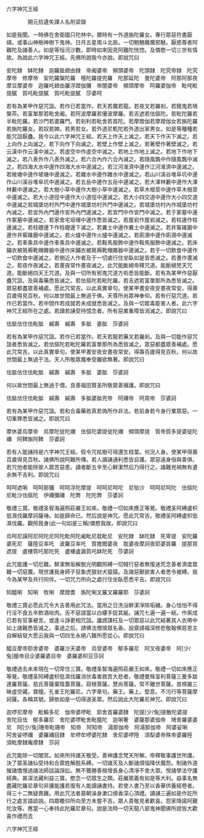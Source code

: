 ﻿六字神咒王經

　　　　開元拾遺失譯人名附梁錄


如是我聞。一時佛在舍衛國只陀林中。爾時有一外道旃陀羅女。專行眾惡符書厭禱。或事山神樹神樹下鬼神。日月五星南斗北辰。一切魍魎雜魔邪魅。厭惑尊者阿難陀及諸善人。如是等恒河沙數。即時如來因見阿難陀恍惚。及憐愍一切三世有情故。為說此六字神咒王經。先佛所說我今亦說。即說咒曰

安陀隸　缽陀隸　迦羅胝翅由隸　帝阇婆帝　頻頭婆帝　陀頭隸　陀究帝隸　陀究摩帝　修摩帝　安陀羅槃陀羅　檀陀羅提兜羅　陀那延陀　曼陀婆帝　阿那阿那夜　摩豆摩婆帝　迦羅吒翅由羅浮蹬伽彌　帝闇婆帝　頻頭摩帝　阿羅婆伽帝　毗咤毗提膩　質吒毗提膩　質吒毗提膩　莎婆呵

若有為某甲作惡咒詛。若作已若當作。若天若魔若龍。若夜叉若羅剎。若餓鬼若鳩槃茶。若富單那若毗舍阇。若阿波摩羅若優波摩羅。若吉遮若佉傴陀。若毗陀羅若半毗陀羅。若沙門若婆羅門。若剎利若毗舍若首陀。若摩蹬伽若摩蹬伽女若旃陀羅若旃陀羅女。若奴若婢。若男若女。若外道尼乾陀若外道出家男女。如是等種種若能咒詛厭蠱。我今以此六字神咒王經。若天上作天上滅之。若天下作天下滅之。若上向作上向滅之。若下向作下向滅之。若壁上作壁上滅之。若著壁作著壁滅之。若云漢中作云漢中滅之。若虛空中作虛空中滅之。若地上作地上滅之。若地下作地下滅之。若八表外作八表外滅之。若六合內作六合內滅之。若隨風飄中作隨風飄中滅之。若四海大水中邊作四海大水中邊滅之。若江河淮濟中邊作江河淮濟中邊滅之。若陂塘中邊作坡塘中邊滅之。若雜水中邊作雜水中邊滅之。若山川溪谷堆阜坑中邊作山川溪谷堆阜坑中邊滅之。若五岳中邊作五岳中邊滅之。若大澤林藪中邊作大澤林藪中邊滅之。若大樹小草中邊作大樹小草中邊滅之。若草木根莖中邊作草木根莖中邊滅之。若大小道徑中邊作大小道徑中邊滅之。若大小四交道中邊作大小四交道中邊滅之若城堡坊村外門中邊作城堡坊村外門中邊滅之。若城堡坊村內作城堡坊村內滅之。若宮外內門邊作宮外內門邊滅之。若宮門中作宮門中滅之。若于冢墓中邊作冢墓中邊滅之。若家舍宅垣墻中邊作悉皆滅之。若屋宕作屋宕滅之。若柱邊作柱邊滅之。若柱礎邊下作柱礎邊下滅之。若糞土中邊作糞土中邊滅之。若井窖碓磨中邊作井窖碓磨中邊滅之。若火爐中邊作火爐中邊滅之。若廁溷中邊作廁溷中邊滅之。若車乘具中邊作車乘具中邊滅之。若鞍馬服飾中邊作鞍馬服飾中邊滅之。若床鋪衣被氈褥靴帽雜器中邊作床鋪衣被氈褥靴帽雜器中邊滅之。若于一切飲食中邊作一切飲食中邊滅之。若側近人作者及于一切處行住坐臥如是皆悉滅之。若晝作晝滅之。若夜作夜滅之。若晝夜常作晝夜滅之。此咒能斷絕帝釋咒道。能斷絕梵天咒道。能斷絕四天王咒道。及與一切所有邪鬼咒道方術悉皆能斷。若有為某甲作惡厭蠱咒詛。及與毒藥悉皆滅之。若佉傴陀若毗陀羅。若吉遮若富單那所為悉皆滅之。眾惡都盡眾善補處。愿此咒常吉。以此真實章句。使某甲晝安夜安晝夜常安。得壽百歲得見百秋。何以故世間最上無過于佛。天尊所尚眾神奉仰。若有行惡咒道。若作已若當作。若中間作若成就若未成就悉皆滅之。及與一切眾毒能害人者。此六字神咒王經所在之處。若讀若誦受持憶念者。所有惡業重障皆消滅之。即說咒曰

佉胝佉住佉毗胝　緘壽　緘壽　多胝　婆胝　莎婆訶

若有為某甲作惡咒詛。若作已若當作。若天若龍若藥叉若羅剎。及與一切能作惡咒詛者悉皆滅之。若佉傴陀若毗陀羅若富單那所為悉皆滅之。眾惡都盡眾善補處。愿此咒常吉。以此真實章句。使某甲晝安夜安晝夜常安。得壽百歲得見百秋。何以故世間最上無過于法。天人所敬眾魔奉受離欲無著。即說咒曰

佉胝佉住佉毗胝　緘壽　緘壽　多胝　婆胝　莎婆訶

何以故世間最上無過于僧。良善福田賢圣所敬眾善擁護。即說咒曰

佉胝佉住佉毗胝　緘壽　緘壽　多胝婆胝兜帝　阿禰帝　阿周帝　莎婆訶

若有為某甲作惡咒詛。若和合毒藥若真若偽所作非法。若前身若今身行業眾惡。一切重罪悉皆滅之。即說咒曰

摩休婆烏摩帝　烏摩陀徙陀禰　佉傴陀婆提徙陀禰　頻頭摩提　質帝質多提婆徙陀禰　阿鞞旃阿鞞　莎婆訶

若有人能誦持是六字神咒王經。假令咒枯樹可得還生枝葉。何況人身。使某甲得壽百歲得見百秋。諸佛所說阿難所傳。若人讀誦通利悉皆自護。眾惡遠身恒與善俱。若咒他者能除彼人眾苦惡患。讀者斷五辛至心鮮潔然后乃得行之。諸難兇禍無有遺余無不吉利。即說咒曰

呵呵遮唎　呵呵那彌　呵呵浮陀摩提　呵呵尼呵咜　尼劬沙　呵呵尼呵陀　佉傴陀　尼毗沙佉傴陀　伊禰彌禰　陀弊　陀陀弊　莎婆訶

敬禮三寶。敬禮圣智海遍照莊嚴王如來。敬禮一切如來應正等覺。敬禮圣阿縛盧枳低濕伐羅摩訶薩埵。如是歸命已。然后說是神咒。愿此咒常吉。敬禮圣阿縛盧枳低濕伐羅。觀照我身(此一句如是三稱)憐愍我故。即說咒曰

烏呵尼謨阿尼阿陀尼阿陀毗阿陀阇毗尼耽毗尼　安陀隸　缽陀隸　死卑提　安陀羅婆死尼　薩陸豆率吒　波羅豆率吒　質擔閻婆夜　耽婆夜摩訶夜耶婆貿羅　提那貿遮提　盧樓質吒那陀死　盧樓盧漏質吒缽陀死　莎婆訶

此咒能護一切厄難。鮮潔無垢解脫光明觀照縛一切賊行惡者無復迷荒念善者濟度眾難一切惡魔。現世護我身師子狂象虎狼豺犬猿猿。及諸惡獸欲害人者悉令被縛。我今為某甲及共行同伴。一切咒力所向之處行住坐臥愿悉平吉。即說咒曰

知醯唎　知唎　牧唎　摩蹬耆　旃陀唎叉羅叉羅羅耶　莎婆訶

敬禮三寶必愿此咒令大吉善用此咒法。當用之日洗浴鮮潔凈除垢穢。身心恬怕不得行淫不食五辛飲酒啖肉。舌不惡語當以白縷手捉其綖。誦咒七遍一遍一結。作索成已若有官事被言。或逢斗諍更相咒詛。讒謗謀枉及一切眾惡以此咒結著其人衣帶中如上諸難悉皆滅之。事過之后。請佛法僧燒眾名香。設齋請福深修悲敬報佛慈恩主自解結發大愿云我與一切四生永絕八難所愿從心。即說咒曰

醯豆摩帝耶舍婆帝　婆羅沙天婆帝　烏受婆帝　郁多羅尼　阿叉夜婆帝　阿[少/兔]膻帝目企婆羅婆目帝　婆羅婆枳豆莎訶

敬禮過去未來現在一切常住三寶。敬禮圣智海遍照莊嚴王如來。敬禮一切如來應正等覺。敬禮圣阿縛盧枳低濕伐羅消伏毒害救苦大悲者。敬禮曼殊室利菩薩三曼多跋達羅菩薩。慈氏菩薩棄陰蓋菩薩。寂根菩薩。慧尚菩薩。常不離世菩薩。首楞嚴三昧虛空藏。寶幢。孔雀王陀羅尼。六字章句。藥王。藥上。堅意。不污行等菩薩摩訶薩。各稱其號。歸依如是一切得道圣眾。然后說此大陀羅尼神咒。即說咒曰

迦啰尼摩帝　毗輸多尼　伽帝婆啰毗　耶舍首羅婆隸　陀提[少/兔]提散陀婆提　舍陀目佉　郁多羅尼　舍陀婆啰毗舍毗膻陀　迦唎奢　婆薩那婆伽帝　鳩舍羅婆婆尼　阿[少/兔]珊帝毗珊帝　知帝　阿知帝　湯那伽帝　阿湯那伽帝　阿婆娑唎　阿舍娑啰禰　婆羅禰目隸　牟啰牟啰婆陀隸　舍尼婆啰陸　須梨婆帝殊帝婆羅陸　須毗摩隸庵摩隸　莎訶

此咒能除一切闇冥。如來所持諸天敬受。善神護念梵天所解。帝釋敬事護世所護。決了眾圣諸仙受持和合眾姓解脫系縛。一切諸天及人斷諸煩惱降伏魔怨。制諸外道摧諸憍慢過諸法師談論諍訟。無不獲勝善根增長身心清凈不舍大眾。悅諸學法守護經典。甚深法藏利益三寶。愍念一切眾生之類。莊嚴眾義有如是等大利。益事名無盡藏陀羅尼章句非護能護若復有人能讀誦書持。若使人書乃至以香華供養經卷者。得三十二無疑畏難。用此咒法者晨朝澡身漱口燒香深心頂禮。讀誦三遍如是作訖所行之處言語談說。四眾瞻仰所向至方未嘗不吉。眾人貴敬見者歡喜。怨家降諾阿難陀汝等。應當一心奉持此陀羅尼章句。說是法時一切天龍八部鬼神聞佛所說皆大歡喜作禮而去

六字神咒王經
